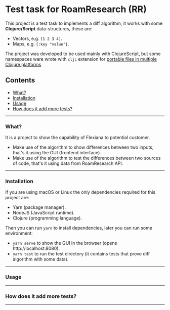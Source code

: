 # Test task for RoamResearch (RR)

This project is a test task to implements a diff algorithm, it works with some **Clojure/Script** data-structures, these are:

- Vectors, e.g. `[1 2 3 4]`.
- Maps, e.g. `{:key "value"}`.

The project was developed to be used mainly with ClojureScript, but some namespaces ware wrote with `cljc` extension for [portable files in multiple Clojure platforms](https://clojure.org/reference/reader#_reader_conditionals)

## Contents

- [What?](#what)
- [Installation](#installation)
- [Usage](#usage)
- [How does it add more tests?](#how-does-it-add-more-tests)

---

### What?

It is a project to show the capability of Flexiana to potential customer.

- Make use of the algorithm to show differences between two inputs, that's it using the GUI (frontend interface).
- Make use of the algorithm to test the differences between two sources of code, that's it using data from RoamResearch API.

---

### Installation

If you are using macOS or Linux the only dependencies required for this project are:

- Yarn (package manager).
- NodeJS (JavaScript runtime).
- Clojure (programming language).

Then you can run `yarn` to install dependencies, later you can run some environment:

- `yarn serve` to show the GUI in the browser (opens http://localhost:8080).
- `yarn test` to run the test directory (it contains tests that prove diff algorithm with some data).

---

### Usage

---

### How does it add more tests?

---
